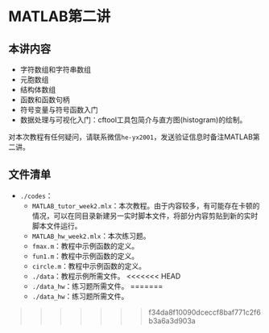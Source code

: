 # MATLAB第二讲

## 本讲内容

- 字符数组和字符串数组
- 元胞数组
- 结构体数组
- 函数和函数句柄
- 符号变量与符号函数入门
- 数据处理与可视化入门：cftool工具包简介与直方图(histogram)的绘制。

对本次教程有任何疑问，请联系微信<code>he-yx2001</code>，发送验证信息时备注MATLAB第二讲。

## 文件清单

- <code>./codes</code>：
  - <code>MATLAB_tutor_week2.mlx</code>：本次教程。由于内容较多，有可能存在卡顿的情况，可以在同目录新建另一实时脚本文件，将部分内容剪贴到新的实时脚本文件运行。
  - <code>MATLAB_hw_week2.mlx</code>：本次练习题。
  - <code>fmax.m</code>：教程中示例函数的定义。
  - <code>fun1.m</code>：教程中示例函数的定义。
  - <code>circle.m</code>：教程中示例函数的定义。
  - <code>./data</code>：教程示例所需文件。
<<<<<<< HEAD
  - <code>./data_hw</code>：练习题所需文件。
=======
  - <code>./data_hw</code>：练习题所需文件。
>>>>>>> f34da8f10090dceccf8baf771c2f6b3a6a3d903a
